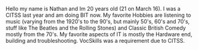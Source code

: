 Hello my name is Nathan and Im 20 years old (21 on March 16). I was a CITSS last year and am doing BIT now. My favorite Hobbies are listening to music (varying from the 1920's to the 90's, but mainly 50's, 60's and 70's, stuff like The Beatles and the Rolling Stones) and Classic British Comedy mostly from the 70's. My favorite aspects of IT is mostly the Hardware end, building and troubleshooting. VocSkills was a requirement due to CITSS.
